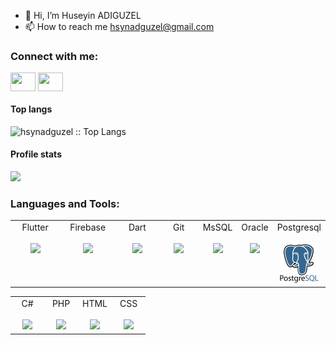 - 👋 Hi, I’m Huseyin ADIGUZEL
- 📫 How to reach me hsynadguzel@gmail.com

<h3 align="left">Connect with me:</h3>
<p align="left">
<a href="https://www.linkedin.com/in/h%C3%BCseyin-adig%C3%BCzel-59346b216/" target="blank"><img align="center" src="https://raw.githubusercontent.com/rahuldkjain/github-profile-readme-generator/master/src/images/icons/Social/linked-in-alt.svg" height="30" width="40" /></a>
<a href="https://www.instagram.com/hsynadgzll/" target="blank"><img align="center" src="https://www.svgrepo.com/show/30539/instagram-logo.svg" height="30" width="40" /></a>
</p>


<h4 align="left">Top langs</h4>

<p align="left"><img src="https://github-readme-stats.vercel.app/api/top-langs/?username=hsynadguzel&langs_count=10&layout=compact" alt="hsynadguzel :: Top Langs" /></p>


<h4 align="left">Profile stats</h4>

<p align="left"><img src="https://github-readme-stats.vercel.app/api?username=hsynadguzel&show_icons=true&theme=synthwave"></p>





<h3 align="left">Languages and Tools:</h3>
<p align="left">

<table>
  <tbody>
    <tr valign="top">
      <td width="25%" align="center">
        <span>Flutter</span><br><br>
       <a href='https://flutter.dev/'> <img height="64px" src="https://cdn.svgporn.com/logos/flutter.svg"> </a>
      </td>
      <td width="25%" align="center">
        <span>Firebase</span><br><br>
       <a href='https://firebase.google.com/'> <img height="64px" src="https://cdn.svgporn.com/logos/firebase.svg"> </a>
      </td>
      <td width="25%" align="center">
        <span>Dart</span><br><br>
       <a href='https://dart.dev'> <img height="64px" src="https://www.vectorlogo.zone/logos/dartlang/dartlang-icon.svg"> </a>
      </td>
       <td width="25%" align="center">
        <span>Git</span><br><br>
       <a href='https://git-scm.com/'> <img height="64px" src="https://cdn.svgporn.com/logos/git.svg"> </a>
      </td>
       <td width="25%" align="center">
        <span>MsSQL</span><br><br>
       <a href='https://www.microsoft.com/en-us/sql-server'> <img height="64px" src="https://www.svgrepo.com/show/303229/microsoft-sql-server-logo.svg"> </a>
      </td>
       <td width="25%" align="center">
        <span>Oracle</span><br><br>
       <a href='https://www.oracle.com/tr/'> <img height="64px" src="https://cdn.worldvectorlogo.com/logos/oracle-corporation-logo.svg"> </a>
      </td>
       <td width="25%" align="center">
        <span>Postgresql</span><br><br>
       <a href='https://www.postgresql.org'> <img height="64px" src="https://raw.githubusercontent.com/devicons/devicon/master/icons/postgresql/postgresql-original-wordmark.svg"> </a>
      </td>
    </tr>
  </tbody>
</table>


<table>
  <tbody>
    <tr valign="top">
      <td width="25%" align="center">
        <span>C#</span><br><br>
       <a href='https://learn.microsoft.com/en-us/dotnet/csharp/'> <img height="64px" src="https://play-lh.googleusercontent.com/uGqP7F-E_eaEwTb3hMz63MWf0YKRSK6n9INBwibBSOrGDg6B3sd-ACuqNrR312ohdQ"> </a>
      </td>
      <td width="25%" align="center">
        <span>PHP</span><br><br>
       <a href='https://www.php.net/'> <img height="64px" src="https://pbs.twimg.com/profile_images/815698345716912128/hwUcGZ41_400x400.jpg"> </a>
      </td>
      <td width="25%" align="center">
        <span>HTML</span><br><br>
       <a href='https://www.w3schools.com/html/'> <img height="64px" src="https://play-lh.googleusercontent.com/RslBy1o2NEBYUdRjQtUqLbN-ZM2hpks1mHPMiHMrpAuLqxeBPcFSAjo65nQHbTA53YYn"> </a>
      </td>
       <td width="25%" align="center">
        <span>CSS</span><br><br>
       <a href='https://www.w3schools.com/css/'> <img height="64px" src="https://play-lh.googleusercontent.com/RTAZb9E639F4JBcuBRTPEk9_92I-kaKgBMw4LFxTGhdCQeqWukXh74rTngbQpBVGxqo"> </a>
      </td>
    </tr>
  </tbody>
</table>
